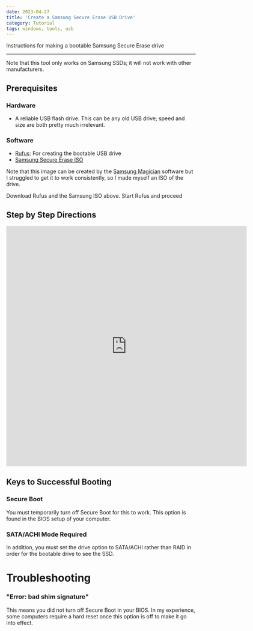 ```yaml
---
date: 2023-04-27
title: 'Create a Samsung Secure Erase USB Drive'
category: Tutorial
tags: windows, tools, usb
---
```


Instructions for making a bootable Samsung Secure Erase drive

---

Note that this tool only works on Samsung SSDs; it will not work with other manufacturers.

## Prerequisites

### Hardware

- A reliable USB flash drive. This can be any old USB drive; speed and size are both pretty much irrelevant.

### Software

- [Rufus](https://github.com/pbatard/rufus/releases/download/v4.0/rufus-4.0.exe): For creating the bootable USB drive
- [Samsung Secure Erase ISO](https://downloads.jcamp.me/SAMSUNGBOOT.iso)

Note that this image can be created by the [Samsung Magician](https://semiconductor.samsung.com/consumer-storage/support/tools/) software but I struggled to get it to work consistently, so I made myself an ISO of the drive.

Download Rufus and the Samsung ISO above. Start Rufus and proceed

## Step by Step Directions

<iframe src="https://scribehow.com/embed/Creating_Samsung_Secure_Erase_USB_Drive__5bCalPJmScCdlR8sLYJQIg?as=scrollable&skipIntro=true&removeLogo=true" width="640" height="640" allowfullscreen frameborder="0"></iframe>

## Keys to Successful Booting

### Secure Boot

You must temporarily turn off Secure Boot for this to work. This option is found in the BIOS setup of your computer.

### SATA/ACHI Mode Required

In addition, you must set the drive option to SATA/ACHI rather than RAID in order for the bootable drive to see the SSD.

# Troubleshooting

### "Error: bad shim signature"

This means you did not turn off Secure Boot in your BIOS. In my experience, some computers require a hard reset once this option is off to make it go into effect.
